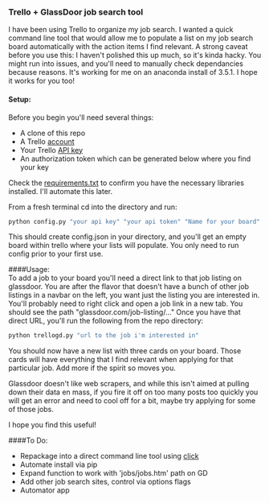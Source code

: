 ### Trello + GlassDoor job search tool  

I have been using Trello to organize my job search.  I wanted a quick command line tool that would allow me to populate a list on my job search board automatically with the action items I find relevant.  A strong caveat before you use this:  I haven't polished this up much, so it's kinda hacky.  You might run into issues,  and you'll need to manually check dependancies because reasons.  It's working for me on an anaconda install of 3.5.1.  I hope it works for you too!  


#### Setup:  
Before you begin you'll need several things:  
* A clone of this repo  
* A Trello [account](https://trello.com/)  
* Your Trello [API key](https://trello.com/app-key)  
* An authorization token which can be generated below where you find your key  

  
Check the [requirements.txt](https://github.com/kmix27/trello_glassdoor/blob/master/requirements.txt) to confirm you have the necessary libraries installed.  I'll automate this later.  

From a fresh terminal cd into the directory and run:  

```bash  
python config.py "your api key" "your api token" "Name for your board"
```  

This should create config.json in your directory, and you'll get an empty board within trello where your lists will populate.  You only need to run config prior to your first use.  


####Usage:  
To add a job to your board you'll need a direct link to that job listing on glassdoor.  You are after the flavor that doesn't have a bunch of other job listings in a navbar on the left, you want just the listing you are interested in.  You'll probably need to right click and open a job link in a new tab.  You should see the path "glassdoor.com/job-listing/..."  Once you have that direct URL, you'll run the following from the repo directory:  

```bash
python trellogd.py "url to the job i'm interested in"
```  

You should now have a new list with three cards on your board.  Those cards will have everything that I find relevant when applying for that particular job.  Add more if the spirit so moves you.

Glassdoor doesn't like web scrapers, and while this isn't aimed at pulling down their data en mass,  if you fire it off on too many posts too quickly you will get an error and need to cool off for a bit, maybe try applying for some of those jobs.  

I hope you find this useful!  


####To Do:
* Repackage into a direct command line tool using [click](http://click.pocoo.org/5/)  
* Automate install via pip  
* Expand function to work with 'jobs/jobs.htm' path on GD   
* Add other job search sites, control via options flags  
* Automator app



